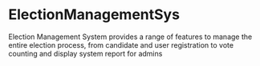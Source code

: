 # ElectionManagementSys
Election Management System provides a range of features to manage the entire election process, from candidate and user registration to vote counting and display system report for admins
